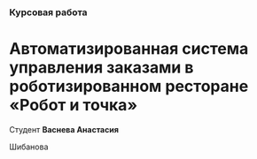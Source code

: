### Курсовая работа
# Автоматизированная система управления заказами в роботизированном ресторане «Робот и точка»
Студент **Васнева Анастасия**

Шибанова